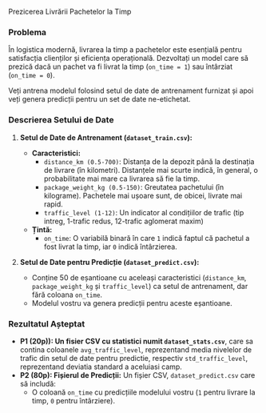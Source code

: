 Prezicerea Livrării Pachetelor la Timp

### Problema
În logistica modernă, livrarea la timp a pachetelor este esențială pentru satisfacția clienților și eficiența operațională. 
Dezvoltați un model care să prezică dacă un pachet va fi livrat la timp (`on_time = 1`) sau întârziat (`on_time = 0`). 

Veți antrena modelul folosind setul de date de antrenament furnizat și apoi veți genera predicții pentru un set de date ne-etichetat.

### Descrierea Setului de Date

1. **Setul de Date de Antrenament (`dataset_train.csv`):**
   - **Caracteristici:**
     - `distance_km (0.5-700)`: Distanța de la depozit până la destinația de livrare (în kilometri). Distanțele mai scurte indică, în general, o probabilitate mai mare ca livrarea să fie la timp.
     - `package_weight_kg (0.5-150)`: Greutatea pachetului (în kilograme). Pachetele mai ușoare sunt, de obicei, livrate mai rapid.
     - `traffic_level (1-12)`: Un indicator al condițiilor de trafic (tip intreg, 1-trafic redus, 12-trafic aglomerat maxim)
   - **Țintă:**
     - `on_time`: O variabilă binară în care `1` indică faptul că pachetul a fost livrat la timp, iar `0` indică întârzierea.

2. **Setul de Date pentru Predicție (`dataset_predict.csv`):**
   - Conține 50 de eșantioane cu aceleași caracteristici (`distance_km`, `package_weight_kg` și `traffic_level`) ca setul de antrenament, dar fără coloana `on_time`.
   - Modelul vostru va genera predicții pentru aceste eșantioane.

### Rezultatul Așteptat
- **P1 (20p)): Un fisier CSV cu statistici numit `dataset_stats.csv`**, care sa contina coloanele `avg_traffic_level`, reprezentand media nivelelor de trafic din setul de date pentru predictie, respectiv `std_traffic_level`, reprezentand deviatia standard a aceluiasi camp.
- **P2 (80p): Fișierul de Predicții:** Un fișier CSV, `dataset_predict.csv` care să includă:
  - O coloană `on_time` cu predicțiile modelului vostru (`1` pentru livrare la timp, `0` pentru întârziere).
